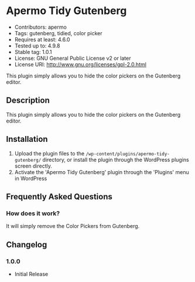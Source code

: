 # Apermo Tidy Gutenberg #
* Contributors: apermo
* Tags: gutenberg, tidied, color picker
* Requires at least: 4.6.0
* Tested up to: 4.9.8
* Stable tag: 1.0.1
* License: GNU General Public License v2 or later
* License URI: http://www.gnu.org/licenses/gpl-2.0.html

This plugin simply allows you to hide the color pickers on the Gutenberg editor.

## Description ##

This plugin simply allows you to hide the color pickers on the Gutenberg editor.

## Installation ##

1. Upload the plugin files to the `/wp-content/plugins/apermo-tidy-gutenberg/` directory, or install the plugin through the WordPress plugins screen directly.
2. Activate the 'Apermo Tidy Gutenberg' plugin through the 'Plugins' menu in WordPress

## Frequently Asked Questions ##

### How does it work? ###

It will simply remove the Color Pickers from Gutenberg.

## Changelog ##

### 1.0.0 ###
* Initial Release